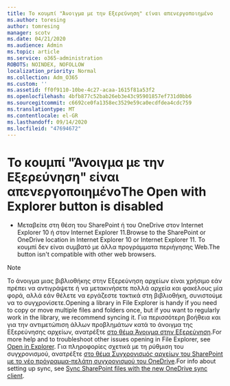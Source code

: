 ```yaml
---
title: Το κουμπί "Άνοιγμα με την Εξερεύνηση" είναι απενεργοποιημένο
ms.author: toresing
author: tomresing
manager: scotv
ms.date: 04/21/2020
ms.audience: Admin
ms.topic: article
ms.service: o365-administration
ROBOTS: NOINDEX, NOFOLLOW
localization_priority: Normal
ms.collection: Adm_O365
ms.custom: ''
ms.assetid: ff0f9110-10be-4c27-acaa-1615f81a53f2
ms.openlocfilehash: 4bfb877c52bab26eb3e43c95901857ef731d0bb6
ms.sourcegitcommit: c6692ce0fa1358ec3529e59ca0ecdfdea4cdc759
ms.translationtype: MT
ms.contentlocale: el-GR
ms.lasthandoff: 09/14/2020
ms.locfileid: "47694672"
---
```

# <a name="the-open-with-explorer-button-is-disabled"></a><span data-ttu-id="b2c44-102">Το κουμπί "Άνοιγμα με την Εξερεύνηση" είναι απενεργοποιημένο</span><span class="sxs-lookup"><span data-stu-id="b2c44-102">The Open with Explorer button is disabled</span></span>

- <span data-ttu-id="b2c44-103">Μεταβείτε στη θέση του SharePoint ή του OneDrive στον Internet Explorer 10 ή στον Internet Explorer 11.</span><span class="sxs-lookup"><span data-stu-id="b2c44-103">Browse to the SharePoint or OneDrive location in Internet Explorer 10 or Internet Explorer 11.</span></span> <span data-ttu-id="b2c44-104">Το κουμπί δεν είναι συμβατό με άλλα προγράμματα περιήγησης Web.</span><span class="sxs-lookup"><span data-stu-id="b2c44-104">The button isn't compatible with other web browsers.</span></span>
    
> [!NOTE]
> <span data-ttu-id="b2c44-105">Το άνοιγμα μιας βιβλιοθήκης στην Εξερεύνηση αρχείων είναι χρήσιμο εάν πρέπει να αντιγράψετε ή να μετακινήσετε πολλά αρχεία και φακέλους μία φορά, αλλά εάν θέλετε να εργάζεστε τακτικά στη βιβλιοθήκη, συνιστούμε να το συγχρονίσετε.</span><span class="sxs-lookup"><span data-stu-id="b2c44-105">Opening a library in File Explorer is handy if you need to copy or move multiple files and folders once, but if you want to regularly work in the library, we recommend syncing it.</span></span> <span data-ttu-id="b2c44-106">Για περισσότερη βοήθεια και για την αντιμετώπιση άλλων προβλημάτων κατά το άνοιγμα της Εξερεύνησης αρχείων, ανατρέξτε [στο θέμα Άνοιγμα στην Εξερεύνηση](https://go.microsoft.com/fwlink/?linkid=871665).</span><span class="sxs-lookup"><span data-stu-id="b2c44-106">For more help and to troubleshoot other issues opening in File Explorer, see [Open in Explorer](https://go.microsoft.com/fwlink/?linkid=871665).</span></span> <span data-ttu-id="b2c44-107">Για πληροφορίες σχετικά με τη ρύθμιση του συγχρονισμού, ανατρέξτε [στο θέμα Συγχρονισμός αρχείων του SharePoint με το νέο πρόγραμμα-πελάτη συγχρονισμού του OneDrive](https://go.microsoft.com/fwlink/?linkid=871666).</span><span class="sxs-lookup"><span data-stu-id="b2c44-107">For info about setting up sync, see [Sync SharePoint files with the new OneDrive sync client](https://go.microsoft.com/fwlink/?linkid=871666).</span></span> 
  

